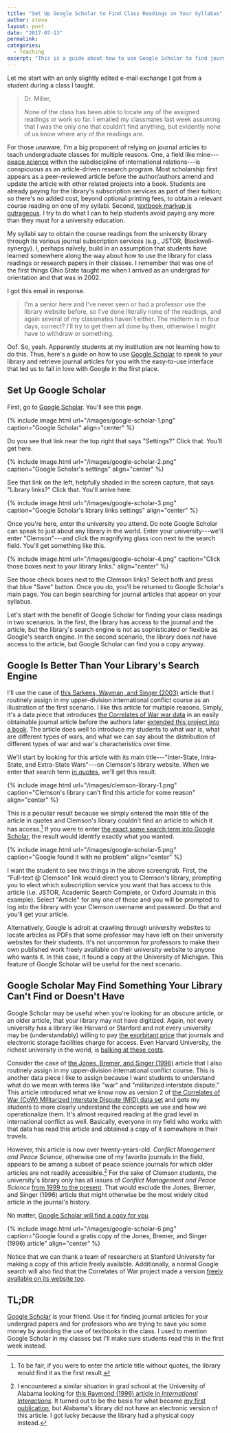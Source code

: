 ```yaml
---
title: "Set Up Google Scholar to Find Class Readings on Your Syllabus"
author: steve
layout: post
date: "2017-07-13"
permalink:
categories:
  - Teaching
excerpt: "This is a guide about how to use Google Scholar to find journal articles that appear as class readings on the syllabus."
---
```



Let me start with an only slightly edited e-mail exchange I got from a student during a class I taught.

> Dr. Miller,
>
> None of the class has been able to locate any of the assigned readings or work so far. I emailed my classmates last week assuming that I was the only one that couldn't find anything, but evidently none of us know where any of the readings are. 

For those unaware, I'm a big proponent of relying on journal articles to teach undergraduate classes for multiple reasons. One, a field like mine---[peace science](http://sites.psu.edu/pssi/) within the subdiscipline of international relations---is conspicuous as an article-driven research program. Most scholarship first appears as a peer-reviewed article before the author/authors amend and update the article with other related projects into a book. Students are already paying for the library's subscription services as part of their tuition; so there's no added cost, beyond optional printing fees, to obtain a relevant course reading on one of my syllabi. Second, [textbook markup is outrageous](https://priceonomics.com/why-are-textbooks-so-expensive/). I try to do what I can to help students avoid paying any more than they must for a university education.

My syllabi say to obtain the course readings from the university library through its various journal subscription services (e.g.,
JSTOR, Blackwell-synergy). I, perhaps naïvely, build in an assumption that students have learned somewhere along the way about how to use the library for class readings or research papers in their classes. I remember that was one of the first things Ohio State taught me when I arrived as an undergrad for orientation and that was in 2002.

I got this email in response.

> I'm a senior here and I've never seen or had a professor use the library website before, so I've done literally none of the readings, and again several of my classmates haven't either. The midterm is in four days, correct? I'll try to get them all done by then, otherwise I might have to withdraw or something. 

Oof. So, yeah. Apparently students at my institution are not learning how to do this. Thus, here's a guide on how to use [Google Scholar](https://scholar.google.com/) to speak to your library and retrieve journal articles for you with the easy-to-use interface that led us to fall in love with Google in the first place.

## Set Up Google Scholar

First, go to [Google Scholar](https://scholar.google.com/). You'll see this page.

<!-- ![](../../../../images/google-scholar-1.png) -->

{% include image.html url="/images/google-scholar-1.png" caption="Google Scholar" align="center" %}

Do you see that link near the top right that says "Settings?" Click that. You'll get here.

{% include image.html url="/images/google-scholar-2.png" caption="Google Scholar's settings" align="center" %}

See that link on the left, helpfully shaded in the screen capture, that says "Library links?" Click that. You'll arrive here.

{% include image.html url="/images/google-scholar-3.png" caption="Google Scholar's library links settings" align="center" %}

Once you're here, enter the university you attend. Do note Google Scholar can speak to just about any library in the world.<!-- Some universities, like Harvard and Princeton, will have far better libraries than what Clemson University has. Alas, I don't have access to those nor do the students for whom this guide is intended.--> Enter your university---we'll enter "Clemson"---and click the magnifying glass icon next to the search field. You'll get something like this.

{% include image.html url="/images/google-scholar-4.png" caption="Click those boxes next to your library links." align="center" %}

See those check boxes next to the Clemson links? Select both and press that blue "Save" button. Once you do, you'll be returned to Google Scholar's main page. You can begin searching for journal articles that appear on your syllabus.

Let's start with the benefit of Google Scholar for finding your class readings in two scenarios. In the first, the library has access to the journal and the article, but the library's search engine is not as sophisticated or flexible as Google's search engine. In the second scenario, the library does *not* have access to the article, but Google Scholar can find you a copy anyway.

## Google Is Better Than Your Library's Search Engine

I'll use the case of [this Sarkees, Wayman, and Singer (2003)](https://academic.oup.com/isq/article-abstract/47/1/49/1846534) article that I routinely assign in my upper-division international conflict course as an illustration of the first scenario. I like this article for multiple reasons. Simply, it's a data piece that introduces [the Correlates of War war data](http://correlatesofwar.org/data-sets/COW-war) in an easily obtainable journal article before the authors later [extended this project into a book](https://www.amazon.com/Resort-War-1816-2007-Correlates/dp/0872894347/). The article does well to introduce my students to what war is, what are different types of wars, and what we can say about the distribution of different types of war and war's characteristics over time.

We'll start by looking for this article with its main title---"Inter-State, Intra-State, and Extra-State Wars"---on Clemson's library website. When we enter that search term [in quotes](https://libraries.clemson.edu/?s=%22Inter-State%2C+Intra-State%2C+and+Extra-State+Wars%22), we'll get this result.

{% include image.html url="/images/clemson-library-1.png" caption="Clemson's library can't find this article for some reason" align="center" %}

This is a peculiar result because we simply entered the main title of the article in quotes and Clemson's library couldn't find an article to which it has access.[^woquotes] If you were to enter [the exact same search term into Google Scholar](https://scholar.google.com/scholar?hl=en&q=%22Inter-State%2C+Intra-State%2C+and+Extra-State+Wars%22&btnG=&as_sdt=1%2C41&as_sdtp=), the result would identify exactly what you wanted.

[^woquotes]: To be fair, if you were to enter the article title without quotes, the library would find it as the first result.

{% include image.html url="/images/google-scholar-5.png" caption="Google found it with no problem" align="center" %}

I want the student to see two things in the above screengrab. First, the "Full-text @ Clemson" link would direct you to Clemson's library, prompting you to elect which subscription service you want that has access to this article (i.e. JSTOR, Academic Search Complete, or Oxford Journals in this example). Select "Article" for any one of those and you will be prompted to log into the library with your Clemson username and password. Do that and you'll get your article.

Alternatively, Google is adroit at crawling through university websites to locate articles as PDFs that some professor may have left on their university websites for their students. It's not uncommon for professors to make their own published work freely available on their university website to anyone who wants it. In this case, it found a copy at the University of Michigan. This feature of Google Scholar will be useful for the next scenario.

## Google Scholar May Find Something Your Library Can't Find or Doesn't Have

Google Scholar may be useful when you're looking for an obscure article, or an older article, that your library may not have digitized. Again, not every university has a library like Harvard or Stanford and not every university may be (understandably) willing to pay [the exorbitant price](https://blogs.scientificamerican.com/information-culture/why-are-journals-so-expensive/) that journals and electronic storage facilities charge for access. Even Harvard University, the richest university in the world, is [balking at these costs](https://www.theguardian.com/science/2012/apr/24/harvard-university-journal-publishers-prices).

Consider the case of [the Jones, Bremer, and Singer (1996)](http://journals.sagepub.com/doi/pdf/10.1177/073889429601500203) article that I also routinely assign in my upper-division international conflict course. This is another data piece I like to assign because I want students to understand what do we mean with terms like "war" and "militarized interstate dispute." This article introduced what we know now as version 2 of [the Correlates of War (CoW) Militarized Interstate Dispute (MID) data set](http://correlatesofwar.org/data-sets/MIDs) and gets my students to more clearly understand the concepts we use and how we operationalize them. It's almost required reading at the grad level in international conflict as well. Basically, everyone in my field who works with that data has read this article and obtained a copy of it somewhere in their travels.

However, this article is now over twenty-years-old. *Conflict Management and Peace Science*, otherwise one of my favorite journals in the field, appears to be among a subset of peace science journals for which older articles are not readily accessible.[^ii] For the sake of Clemson students, the university's library only has all issues of *Conflict Management and Peace Science* [from 1999 to the present](http://hw4sm7zh5k.search.serialssolutions.com/?V=1.0&L=HW4SM7ZH5K&S=JCs&C=CONFMANANP&T=marc). That would exclude the Jones, Bremer, and Singer (1996) article that might otherwise be the most widely cited article in the journal's history.

[^ii]: I encountered a similar situation in grad school at the University of Alabama looking for [this Raymond (1996) article in *International Interactions*](http://www.tandfonline.com/doi/abs/10.1080/03050629608434877). It turned out to be the basis for what became [my first publication](http://cmp.sagepub.com/content/28/3/261), but Alabama's library did not have an electronic version of this article. I got lucky because the library had a physical copy instead.

No matter, [Google Scholar will find a copy for you](https://scholar.google.com/scholar?hl=en&q=%22Militarized+Interstate+Disputes%2C+1816-1992%3A+Rationale%2C+Coding+Rules%2C+and+Empirical+Patterns%22&btnG=&as_sdt=1%2C41&as_sdtp=).

{% include image.html url="/images/google-scholar-6.png" caption="Google found a gratis copy of the Jones, Bremer, and Singer (1996) article" align="center" %}

Notice that we can thank a team of researchers at Stanford University for making a copy of this article freely available. Additionally, a normal Google search will also find that the Correlates of War project made a version [freely available on its website too](https://www.google.com/#q=jones+bremer+singer).

## TL;DR

[Google Scholar](https://scholar.google.com/) is your friend. Use it for finding journal articles for your undergrad papers and for professors who are trying to save you some money by avoiding the use of textbooks in the class. I used to mention Google Scholar in my classes but I'll make sure students read this in the first week instead.

